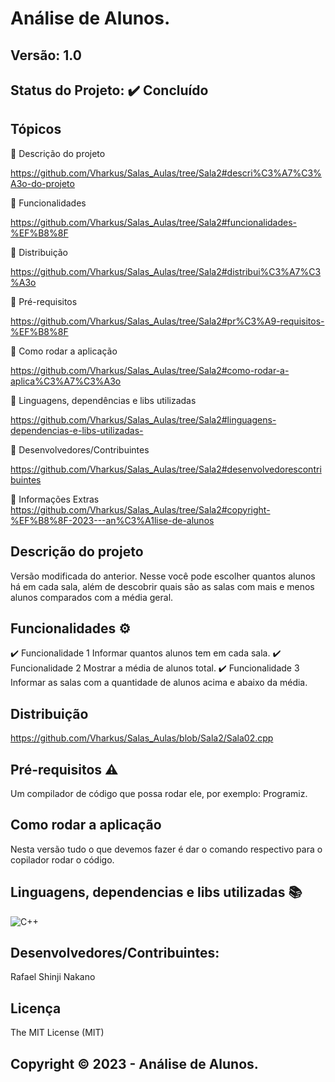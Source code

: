 # Análise de Alunos.
## Versão: 1.0 
## Status do Projeto: ✔️ Concluído

## Tópicos
🔹 Descrição do projeto 

https://github.com/Vharkus/Salas_Aulas/tree/Sala2#descri%C3%A7%C3%A3o-do-projeto

🔹 Funcionalidades

https://github.com/Vharkus/Salas_Aulas/tree/Sala2#funcionalidades-%EF%B8%8F

🔹 Distribuição

https://github.com/Vharkus/Salas_Aulas/tree/Sala2#distribui%C3%A7%C3%A3o

🔹 Pré-requisitos

https://github.com/Vharkus/Salas_Aulas/tree/Sala2#pr%C3%A9-requisitos-%EF%B8%8F

🔹 Como rodar a aplicação

https://github.com/Vharkus/Salas_Aulas/tree/Sala2#como-rodar-a-aplica%C3%A7%C3%A3o

🔹 Linguagens, dependências e libs utilizadas

https://github.com/Vharkus/Salas_Aulas/tree/Sala2#linguagens-dependencias-e-libs-utilizadas-

🔹 Desenvolvedores/Contribuintes

https://github.com/Vharkus/Salas_Aulas/tree/Sala2#desenvolvedorescontribuintes

🔹 Informações Extras
https://github.com/Vharkus/Salas_Aulas/tree/Sala2#copyright-%EF%B8%8F-2023---an%C3%A1lise-de-alunos


## Descrição do projeto
Versão modificada do anterior. Nesse você pode escolher quantos alunos há em cada sala, além de descobrir quais são as salas com mais e menos alunos comparados com a média geral.
## Funcionalidades ⚙️
✔️ Funcionalidade 1
Informar quantos alunos tem em cada sala.
✔️ Funcionalidade 2
Mostrar a média de alunos total.
✔️ Funcionalidade 3
Informar as salas com a quantidade de alunos acima e abaixo da média.
## Distribuição
https://github.com/Vharkus/Salas_Aulas/blob/Sala2/Sala02.cpp

## Pré-requisitos ⚠️    
Um compilador de código que possa rodar ele, por exemplo: Programiz.

## Como rodar a aplicação 
Nesta versão tudo o que devemos fazer é dar o comando respectivo para o copilador rodar o código.


## Linguagens, dependencias e libs utilizadas 📚
![C++](https://img.shields.io/badge/C%2B%2B-00599C?style=for-the-badge&logo=c%2B%2B&logoColor=white.md)

## Desenvolvedores/Contribuintes:
Rafael Shinji Nakano

## Licença
The MIT License (MIT)

## Copyright ©️ 2023 - Análise de Alunos.

